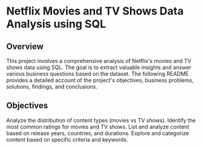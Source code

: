 # Netflix Movies and TV Shows Data Analysis using SQL

## Overview
  This project involves a comprehensive analysis of Netflix's movies and TV shows data using SQL. The goal is to extract valuable insights and 
   answer various business questions based on the dataset. The following README provides a detailed account of the project's objectives, business 
   problems, solutions, findings, and conclusions.

## Objectives
   Analyze the distribution of content types (movies vs TV shows).
   Identify the most common ratings for movies and TV shows.
   List and analyze content based on release years, countries, and durations.
   Explore and categorize content based on specific criteria and keywords.
